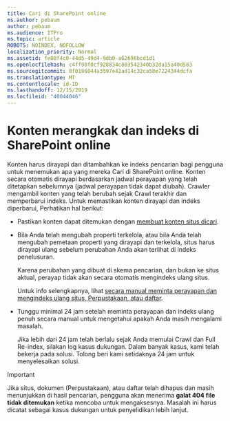 ```yaml
---
title: Cari di SharePoint online
ms.author: pebaum
author: pebaum
ms.audience: ITPro
ms.topic: article
ROBOTS: NOINDEX, NOFOLLOW
localization_priority: Normal
ms.assetid: fe00f4c0-44d5-49d4-9db0-a62698bcd1d1
ms.openlocfilehash: c4ff98f0cf928834c803542340b32da15a40d583
ms.sourcegitcommit: 0f0186044a3597e42ad14c32ca58e7224344dcfa
ms.translationtype: MT
ms.contentlocale: id-ID
ms.lasthandoff: 12/15/2019
ms.locfileid: "40044046"
---
```

# <a name="content-crawling-and-indexing-in-sharepoint-online"></a>Konten merangkak dan indeks di SharePoint online

Konten harus dirayapi dan ditambahkan ke indeks pencarian bagi pengguna untuk menemukan apa yang mereka Cari di SharePoint online. Konten secara otomatis dirayapi berdasarkan jadwal perayapan yang telah ditetapkan sebelumnya (jadwal perayapan tidak dapat diubah). Crawler mengambil konten yang telah berubah sejak Crawl terakhir dan memperbarui indeks. Untuk memastikan konten dirayapi dan indeks diperbarui, Perhatikan hal berikut:

- Pastikan konten dapat ditemukan dengan [membuat konten situs dicari](https://docs.microsoft.com/sharepoint/make-site-content-searchable).

- Bila Anda telah mengubah properti terkelola, atau bila Anda telah mengubah pemetaan properti yang dirayapi dan terkelola, situs harus dirayapi ulang sebelum perubahan Anda akan terlihat di indeks penelusuran. 

    Karena perubahan yang dibuat di skema pencarian, dan bukan ke situs aktual, perayap tidak akan secara otomatis mengindeks ulang situs. 

    Untuk info selengkapnya, lihat [secara manual meminta perayapan dan mengindeks ulang situs, Perpustakaan, atau daftar](https://docs.microsoft.com/sharepoint/crawl-site-conten).

- Tunggu minimal 24 jam setelah meminta perayapan dan indeks ulang penuh secara manual untuk mengetahui apakah Anda masih mengalami masalah. 

    Jika lebih dari 24 jam telah berlalu sejak Anda memulai Crawl dan Full Re-index, silakan log kasus dukungan. Dalam banyak kasus, kami telah bekerja pada solusi. Tolong beri kami setidaknya 24 jam untuk menyelesaikan solusi.

> [!IMPORTANT]
> Jika situs, dokumen (Perpustakaan), atau daftar telah dihapus dan masih menunjukkan di hasil pencarian, pengguna akan menerima **galat 404 file tidak ditemukan** ketika mencoba untuk mengaksesnya. Masalah ini harus dicatat sebagai kasus dukungan untuk penyelidikan lebih lanjut. 



